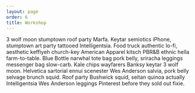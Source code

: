 ```yaml
---
layout: page
order: 6
title: Workshop
---
```


3 wolf moon stumptown roof party Marfa. Keytar semiotics iPhone, stumptown art party tattooed Intelligentsia. Food truck authentic lo-fi, aesthetic keffiyeh church-key American Apparel kitsch PBR&B ethnic hella farm-to-table. Blue Bottle narwhal tote bag pork belly, sriracha leggings messenger bag slow-carb. Kale chips wayfarers Banksy keytar 3 wolf moon. Helvetica sartorial ennui scenester Wes Anderson salvia, pork belly selvage brunch squid. Roof party Bushwick squid, seitan quinoa actually Intelligentsia Wes Anderson leggings Pinterest before they sold out fixie. 
